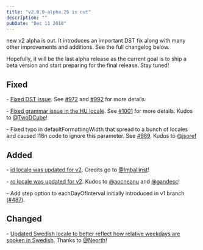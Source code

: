 ```yaml
---
title: "v2.0.0-alpha.26 is out"
description: ""
pubDate: "Dec 11 2018"
---
```


new v2 alpha is out. It introduces an important DST fix along with many other improvements and additions. See the full changelog below.

Hopefully, it will be the last alpha release as the current goal is to ship a beta version and start preparing for the final release. Stay tuned!

## Fixed

\- [Fixed DST issue](https://github.com/date-fns/date-fns/pull/1003). See [#972](https://github.com/date-fns/date-fns/issues/972) and [#992](https://github.com/date-fns/date-fns/issues/992) for more details.

\- [Fixed grammar issue in the HU locale](https://github.com/date-fns/date-fns/pull/1002). See [#1001](https://github.com/date-fns/date-fns/issues/1001) for more details. Kudos to [@TwoDCube](https://github.com/TwoDCube)!

\- Fixed typo in defaultFormattingWidth that spread to a bunch of locales and caused I18n code to ignore this parameter. See [#989](https://github.com/date-fns/date-fns/pull/989). Kudos to [@jsoref](https://github.com/jsoref)

## Added

\- [id locale was updated for v2](https://github.com/date-fns/date-fns/pull/983). Credits go to [@Imballinst](https://github.com/Imballinst)!

\- [ro locale was updated for v2](https://github.com/date-fns/date-fns/pull/974). Kudos to [@aocneanu](https://github.com/aocneanu) and [@gandesc](https://github.com/gandesc)!

\- Add step option to eachDayOfInterval initially introduced in v1 branch ([#487](https://github.com/date-fns/date-fns/pull/487)).

## Changed

\- [Updated Swedish locale to better reflect how relative weekdays are spoken in Swedish](https://github.com/date-fns/date-fns/pull/996). Thanks to [@Neorth](https://github.com/Neorth)!
